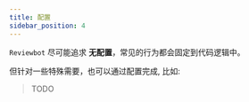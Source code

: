 ```yaml
---
title: 配置
sidebar_position: 4
---
```


`Reviewbot` 尽可能追求 **无配置**，常见的行为都会固定到代码逻辑中。

但针对一些特殊需要，也可以通过配置完成, 比如:

> TODO


